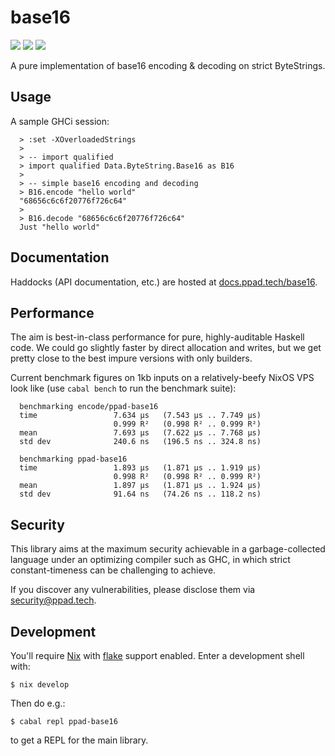 # base16

[![](https://img.shields.io/hackage/v/ppad-base16?color=blue)](https://hackage.haskell.org/package/ppad-base16)
![](https://img.shields.io/badge/license-MIT-brightgreen)
[![](https://img.shields.io/badge/haddock-base16-lightblue)](https://docs.ppad.tech/base16)

A pure implementation of base16 encoding & decoding on strict
ByteStrings.

## Usage

A sample GHCi session:

```
  > :set -XOverloadedStrings
  >
  > -- import qualified
  > import qualified Data.ByteString.Base16 as B16
  >
  > -- simple base16 encoding and decoding
  > B16.encode "hello world"
  "68656c6c6f20776f726c64"
  >
  > B16.decode "68656c6c6f20776f726c64"
  Just "hello world"
```

## Documentation

Haddocks (API documentation, etc.) are hosted at
[docs.ppad.tech/base16](https://docs.ppad.tech/base16).

## Performance

The aim is best-in-class performance for pure, highly-auditable Haskell
code. We could go slightly faster by direct allocation and writes, but
we get pretty close to the best impure versions with only builders.

Current benchmark figures on 1kb inputs on a relatively-beefy NixOS VPS look
like (use `cabal bench` to run the benchmark suite):

```
  benchmarking encode/ppad-base16
  time                 7.634 μs   (7.543 μs .. 7.749 μs)
                       0.999 R²   (0.998 R² .. 0.999 R²)
  mean                 7.693 μs   (7.622 μs .. 7.768 μs)
  std dev              240.6 ns   (196.5 ns .. 324.8 ns)

  benchmarking ppad-base16
  time                 1.893 μs   (1.871 μs .. 1.919 μs)
                       0.998 R²   (0.998 R² .. 0.999 R²)
  mean                 1.897 μs   (1.871 μs .. 1.924 μs)
  std dev              91.64 ns   (74.26 ns .. 118.2 ns)
```

## Security

This library aims at the maximum security achievable in a
garbage-collected language under an optimizing compiler such as GHC, in
which strict constant-timeness can be challenging to achieve.

If you discover any vulnerabilities, please disclose them via
security@ppad.tech.

## Development

You'll require [Nix][nixos] with [flake][flake] support enabled. Enter a
development shell with:

```
$ nix develop
```

Then do e.g.:

```
$ cabal repl ppad-base16
```

to get a REPL for the main library.

[nixos]: https://nixos.org/
[flake]: https://nixos.org/manual/nix/unstable/command-ref/new-cli/nix3-flake.html

